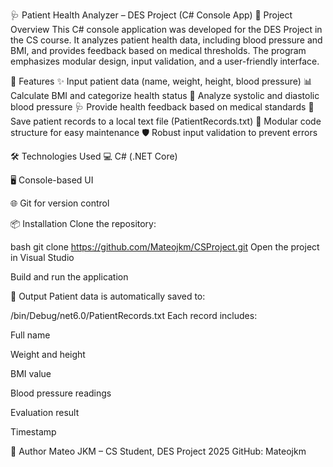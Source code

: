 🩺 Patient Health Analyzer – DES Project (C# Console App)
📌 Project Overview
This C# console application was developed for the DES Project in the CS course. It analyzes patient health data, including blood pressure and BMI, and provides feedback based on medical thresholds. The program emphasizes modular design, input validation, and a user-friendly interface.

🚀 Features
✨ Input patient data (name, weight, height, blood pressure) 📊 Calculate BMI and categorize health status 💓 Analyze systolic and diastolic blood pressure 🩺 Provide health feedback based on medical standards 📝 Save patient records to a local text file (PatientRecords.txt) 🧩 Modular code structure for easy maintenance 🛡️ Robust input validation to prevent errors

🛠️ Technologies Used
💻 C# (.NET Core)

🖥️ Console-based UI

🌐 Git for version control

📦 Installation
Clone the repository:

bash
git clone https://github.com/Mateojkm/CSProject.git
Open the project in Visual Studio

Build and run the application

📁 Output
Patient data is automatically saved to:

/bin/Debug/net6.0/PatientRecords.txt
Each record includes:

Full name

Weight and height

BMI value

Blood pressure readings

Evaluation result

Timestamp

🧠 Author
Mateo JKM – CS Student, DES Project 2025 GitHub: Mateojkm
